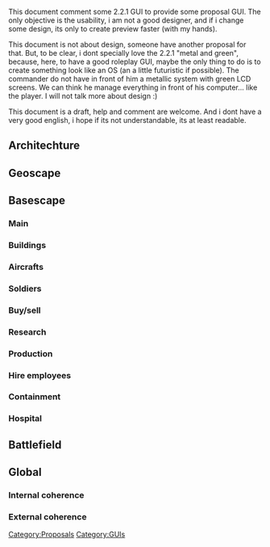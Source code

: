 This document comment some 2.2.1 GUI to provide some proposal GUI. The
only objective is the usability, i am not a good designer, and if i
change some design, its only to create preview faster (with my hands).

This document is not about design, someone have another proposal for
that. But, to be clear, i dont specially love the 2.2.1 "metal and
green", because, here, to have a good roleplay GUI, maybe the only thing
to do is to create something look like an OS (an a little futuristic if
possible). The commander do not have in front of him a metallic system
with green LCD screens. We can think he manage everything in front of
his computer... like the player. I will not talk more about design :)

This document is a draft, help and comment are welcome. And i dont have
a very good english, i hope if its not understandable, its at least
readable.

## Architechture

## Geoscape

## Basescape

### Main

### Buildings

### Aircrafts

### Soldiers

### Buy/sell

### Research

### Production

### Hire employees

### Containment

### Hospital

## Battlefield

## Global

### Internal coherence

### External coherence

[Category:Proposals](Category:Proposals "wikilink")
[Category:GUIs](Category:GUIs "wikilink")